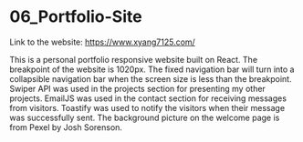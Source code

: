 # 06_Portfolio-Site
Link to the website: https://www.xyang7125.com/

This is a personal portfolio responsive website built on React. The breakpoint of the website is 1020px. The fixed navigation bar will turn into a collapsible navigation bar 
when the screen size is less than the breakpoint.  Swiper API was used in the projects section for presenting my other projects. EmailJS was used in the contact section for 
receiving messages from visitors. Toastify was used to notify the visitors when their message was successfully sent. The background picture on the welcome page is from Pexel by 
Josh Sorenson.
